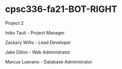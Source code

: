 # cpsc336-fa21-BOT-RIGHT

Project 2


Iniko Tauti - Project Manager

Zackary Willis - Lead Developer

Jake Dillon - Web Administrator

Marcus Luevano - Database Administrator
